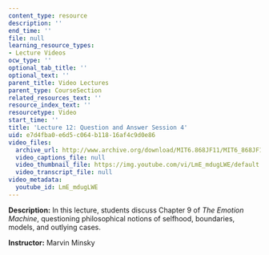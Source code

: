 ```yaml
---
content_type: resource
description: ''
end_time: ''
file: null
learning_resource_types:
- Lecture Videos
ocw_type: ''
optional_tab_title: ''
optional_text: ''
parent_title: Video Lectures
parent_type: CourseSection
related_resources_text: ''
resource_index_text: ''
resourcetype: Video
start_time: ''
title: 'Lecture 12: Question and Answer Session 4'
uid: e7d4fba0-e6d5-c064-b118-16af4c9d0e86
video_files:
  archive_url: http://www.archive.org/download/MIT6.868JF11/MIT6_868JF11_lec12_300k.mp4
  video_captions_file: null
  video_thumbnail_file: https://img.youtube.com/vi/LmE_mdugLWE/default.jpg
  video_transcript_file: null
video_metadata:
  youtube_id: LmE_mdugLWE
---
```


**Description:** In this lecture, students discuss Chapter 9 of _The Emotion Machine_, questioning philosophical notions of selfhood, boundaries, models, and outlying cases.

**Instructor:** Marvin Minsky



